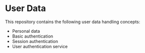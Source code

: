 # User Data
This repository contains the following user data handling concepts:
- Personal data
- Basic authentication
- Session authentication
- User authentication service
